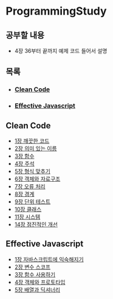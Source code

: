 # ProgrammingStudy
## 공부할 내용
- 4장 36부터 끝까지 예제 코드 들어서 설명

## 목록
- ### [Clean Code](https://github.com/ts5516/ProgrammingStudy#clean-code)
- ### [Effective Javascript](https://github.com/ts5516/ProgrammingStudy#effective-javascript)

## Clean Code
- [1장 깨끗한 코드](https://github.com/ts5516/ProgrammingStudy/blob/main/Clean%20Code/1%EC%9E%A5%20%EA%B9%A8%EB%81%97%ED%95%9C%20%EC%BD%94%EB%93%9C.md)
- [2장 의미 있는 이름](https://github.com/ts5516/ProgrammingStudy/blob/main/Clean%20Code/2%EC%9E%A5%20%EC%9D%98%EB%AF%B8%20%EC%9E%88%EB%8A%94%20%EC%9D%B4%EB%A6%84.md)
- [3장 함수](https://github.com/ts5516/ProgrammingStudy/blob/main/Clean%20Code/3%EC%9E%A5%20%ED%95%A8%EC%88%98.md)
- [4장 주석](https://github.com/ts5516/ProgrammingStudy/blob/main/Clean%20Code/4%EC%9E%A5%20%EC%A3%BC%EC%84%9D.md)
- [5장 형식 맞추기](https://github.com/ts5516/ProgrammingStudy/blob/main/Clean%20Code/5%EC%9E%A5%20%ED%98%95%EC%8B%9D%20%EB%A7%9E%EC%B6%94%EA%B8%B0.md)
- [6장 객체와 자료구조](https://github.com/ts5516/ProgrammingStudy/blob/main/Clean%20Code/6%EC%9E%A5%20%EA%B0%9D%EC%B2%B4%EC%99%80%20%EC%9E%90%EB%A3%8C%EA%B5%AC%EC%A1%B0.md)
- [7장 오류 처리](https://github.com/ts5516/ProgrammingStudy/blob/main/Clean%20Code/7%EC%9E%A5%20%EC%98%A4%EB%A5%98%20%EC%B2%98%EB%A6%AC.md)
- [8장 경계](https://github.com/ts5516/ProgrammingStudy/blob/main/Clean%20Code/8%EC%9E%A5%20%EA%B2%BD%EA%B3%84.md)
- [9장 단위 테스트](https://github.com/ts5516/ProgrammingStudy/blob/main/Clean%20Code/9%EC%9E%A5%20%EB%8B%A8%EC%9C%84%20%ED%85%8C%EC%8A%A4%ED%8A%B8.md)
- [10장 클래스](https://github.com/ts5516/ProgrammingStudy/blob/main/Clean%20Code/10%EC%9E%A5%20%ED%81%B4%EB%9E%98%EC%8A%A4.md)
- [11장 시스템](https://github.com/ts5516/ProgrammingStudy/blob/main/Clean%20Code/11%EC%9E%A5%20%EC%8B%9C%EC%8A%A4%ED%85%9C.md)
- [14장 점진적인 개선](https://github.com/ts5516/ProgrammingStudy/blob/main/Clean%20Code/14%EC%9E%A5%20%EC%A0%90%EC%A7%84%EC%A0%81%EC%9D%B8%20%EA%B0%9C%EC%84%A0.md)

## Effective Javascript
- [1장 자바스크립트에 익숙해지기](https://github.com/ts5516/ProgrammingStudy/blob/main/Effective%20Javascript/1%EC%9E%A5%20%EC%9E%90%EB%B0%94%EC%8A%A4%ED%81%AC%EB%A6%BD%ED%8A%B8%EC%97%90%20%EC%9D%B5%EC%88%99%ED%95%B4%EC%A7%80%EA%B8%B0.md)
- [2장 변수 스코프](https://github.com/ts5516/ProgrammingStudy/blob/main/Effective%20Javascript/2%EC%9E%A5%20%EB%B3%80%EC%88%98%20%EC%8A%A4%EC%BD%94%ED%94%84.md)
- [3장 함수 사용하기](https://github.com/ts5516/ProgrammingStudy/blob/main/Effective%20Javascript/3%EC%9E%A5%20%ED%95%A8%EC%88%98%20%EC%82%AC%EC%9A%A9%ED%95%98%EA%B8%B0.md)
- [4장 객체와 프로토타입](https://github.com/ts5516/ProgrammingStudy/blob/main/Effective%20Javascript/4%EC%9E%A5%20%EA%B0%9D%EC%B2%B4%EC%99%80%20%ED%94%84%EB%A1%9C%ED%86%A0%ED%83%80%EC%9E%85.md)
- [5장 배열과 딕셔너리](https://github.com/ts5516/ProgrammingStudy/blob/main/Effective%20Javascript/5%EC%9E%A5%20%EB%B0%B0%EC%97%B4%EA%B3%BC%20%EB%94%95%EC%85%94%EB%84%88%EB%A6%AC.md)
